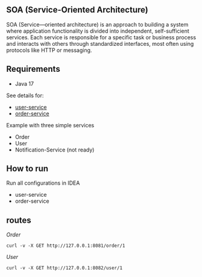 ## SOA (Service-Oriented Architecture)
SOA (Service—oriented architecture) is an approach to building a system where application functionality is divided into independent, self-sufficient services.
Each service is responsible for a specific task or business process and interacts with others through standardized interfaces, most often using protocols like HTTP or messaging.

## Requirements 
- Java 17

See details for: 
- [user-service](user/build.gradle.kts)
- [order-service](user/build.gradle.kts)

Example with three simple services 
- Order
- User
- Notification-Service (not ready)

## How to run 

Run all configurations in IDEA 

- user-service
- order-service

## routes 

*Order*
```shell
curl -v -X GET http://127.0.0.1:8081/order/1
```

*User*
```shell
curl -v -X GET http://127.0.0.1:8082/user/1
```


